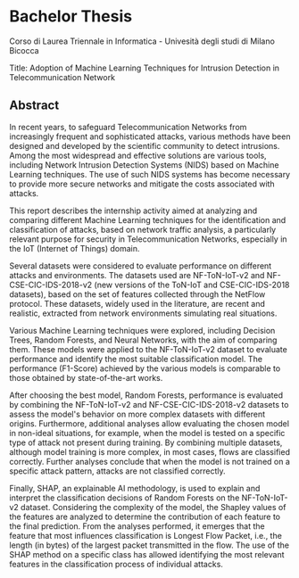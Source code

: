 # Bachelor Thesis
Corso di Laurea Triennale in Informatica - Univesità degli studi di Milano Bicocca

Title: Adoption of Machine Learning Techniques for Intrusion Detection in
Telecommunication Network


## Abstract

In recent years, to safeguard Telecommunication Networks from increasingly frequent and sophisticated attacks, various methods have been designed and developed by the scientific community to detect intrusions. Among the most widespread and effective solutions are various tools, including Network Intrusion Detection Systems (NIDS) based on Machine Learning techniques. The use of such NIDS systems has become necessary to provide more secure networks and mitigate the costs associated with attacks.

This report describes the internship activity aimed at analyzing and comparing different Machine Learning techniques for the identification and classification of attacks, based on network traffic analysis, a particularly relevant purpose for security in Telecommunication Networks, especially in the IoT (Internet of Things) domain.

Several datasets were considered to evaluate performance on different attacks and environments. The datasets used are NF-ToN-IoT-v2 and NF-CSE-CIC-IDS-2018-v2 (new versions of the ToN-IoT and CSE-CIC-IDS-2018 datasets), based on the set of features collected through the NetFlow protocol. These datasets, widely used in the literature, are recent and realistic, extracted from network environments simulating real situations.

Various Machine Learning techniques were explored, including Decision Trees, Random Forests, and Neural Networks, with the aim of comparing them. These models were applied to the NF-ToN-IoT-v2 dataset to evaluate performance and identify the most suitable classification model. The performance (F1-Score) achieved by the various models is comparable to those obtained by state-of-the-art works.

After choosing the best model, Random Forests, performance is evaluated by combining the NF-ToN-IoT-v2 and NF-CSE-CIC-IDS-2018-v2 datasets to assess the model's behavior on more complex datasets with different origins. Furthermore, additional analyses allow evaluating the chosen model in non-ideal situations, for example, when the model is tested on a specific type of attack not present during training. By combining multiple datasets, although model training is more complex, in most cases, flows are classified correctly. Further analyses conclude that when the model is not trained on a specific attack pattern, attacks are not classified correctly.

Finally, SHAP, an explainable AI methodology, is used to explain and interpret the classification decisions of Random Forests on the NF-ToN-IoT-v2 dataset. Considering the complexity of the model, the Shapley values of the features are analyzed to determine the contribution of each feature to the final prediction. From the analyses performed, it emerges that the feature that most influences classification is Longest Flow Packet, i.e., the length (in bytes) of the largest packet transmitted in the flow. The use of the SHAP method on a specific class has allowed identifying the most relevant features in the classification process of individual attacks.
